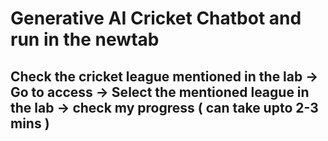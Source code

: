 # Generative AI Cricket Chatbot and run in the newtab
## Check the cricket league mentioned in the lab -> Go to access -> Select the mentioned league in the lab -> check my progress ( can take upto 2-3 mins )
